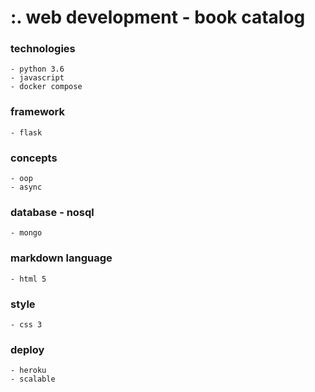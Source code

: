 # :. web development - book catalog

### technologies
````
- python 3.6
- javascript
- docker compose
````
### framework
````
- flask
````
### concepts
```` 
- oop
- async
````
### database - nosql
```` 
- mongo
````
### markdown language
````
- html 5
````
### style
````
- css 3
````
### deploy
````
- heroku
- scalable
````